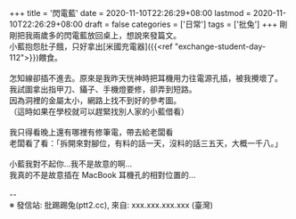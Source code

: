 +++
title = '閃電藍'
date = 2020-11-10T22:26:29+08:00
lastmod = 2020-11-10T22:26:29+08:00
draft = false
categories = ['日常']
tags = ['批兔']
+++
剛剛把我兩歲多的閃電藍放回桌上，想說來發篇文。<br>
小藍抱怨肚子餓，只好拿出[米國充電器]({{<ref "exchange-student-day-112">}})餵食。<br>
<br>
怎知線卻插不進去。原來是我昨天恍神時把耳機用力往電源孔插，被我攪壞了。<br>
我試圖拿出指甲刀、鑷子、手機燈要修，卻弄到短路。<br>
因為洞裡的金屬太小，網路上找不到好的參考圖。<br>
（這時如果在學校就可以趕緊找別人家的小藍借看）<br>
<br>
我只得看晚上還有哪裡有修筆電，帶去給老闆看<br>
老闆看了看：「拆開來對腳位，有料的話一天，沒料的話三五天，大概一千八。」<br>
<br>
小藍我對不起你…我不是故意的啊…<br>
我真的不是故意插在 MacBook 耳機孔的相對位置的…<br>
<br>
--<br>
※ 發信站: 批踢踢兔(ptt2.cc), 來自: xxx.xxx.xxx.xxx (臺灣)<br>
